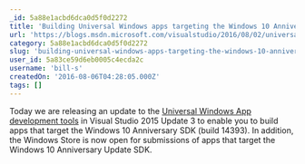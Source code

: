 ```yaml
---
_id: 5a88e1acbd6dca0d5f0d2272
title: 'Building Universal Windows apps targeting the Windows 10 Anniversary SDK'
url: 'https://blogs.msdn.microsoft.com/visualstudio/2016/08/02/universal-windows-apps-targeting-windows-10-anniversary-sdk/'
category: 5a88e1acbd6dca0d5f0d2272
slug: 'building-universal-windows-apps-targeting-the-windows-10-anniversary-sdk'
user_id: 5a83ce59d6eb0005c4ecda2c
username: 'bill-s'
createdOn: '2016-08-06T04:28:05.000Z'
tags: []
---
```


Today we are releasing an update to the <a href="https://developer.microsoft.com/">Universal Windows App development tools</a> in Visual Studio 2015 Update 3 to enable you to build apps that target the Windows 10 Anniversary SDK (build 14393). In addition, the Windows Store is now open for submissions of apps that target the Windows 10 Anniversary Update SDK.
